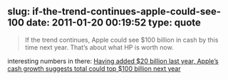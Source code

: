 slug: if-the-trend-continues-apple-could-see-100
date: 2011-01-20 00:19:52
type: quote
---

> If the trend continues, Apple could see $100 billion in cash by this time next year. That’s about what HP is worth now.

interesting numbers in there: [Having added $20 billion last year, Apple’s cash growth suggests total could top $100 billion next year](http://www.asymco.com/2011/01/19/20-billionyr-apples-cash-growth-acceleration-suggests-100-billion-next-year/)
